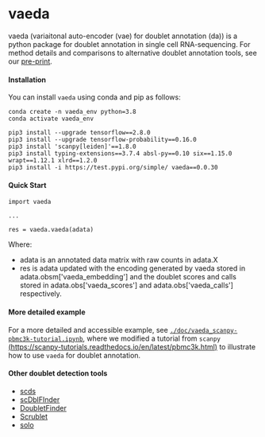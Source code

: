 # vaeda

vaeda (variaitonal auto-encoder (vae) for doublet annotation (da)) is a python package for doublet annotation in single cell RNA-sequencing. For method details and comparisons to alternative doublet annotation tools, see our [pre-print](https://biorxiv.org/cgi/content/short/2022.04.15.488440v1).

#### Installation

You can install ```vaeda``` using conda and pip as follows:

```
conda create -n vaeda_env python=3.8
conda activate vaeda_env

pip3 install --upgrade tensorflow==2.8.0
pip3 install --upgrade tensorflow-probability==0.16.0
pip3 install 'scanpy[leiden]'==1.8.0
pip3 install typing-extensions==3.7.4 absl-py==0.10 six==1.15.0 wrapt==1.12.1 xlrd==1.2.0
pip3 install -i https://test.pypi.org/simple/ vaeda==0.0.30
```

#### Quick Start
```
import vaeda

...

res = vaeda.vaeda(adata)

```

Where:
* adata is an annotated data matrix with raw counts in adata.X
* res is adata updated with the encoding generated by vaeda stored in adata.obsm['vaeda_embedding'] and the doublet scores and calls stored in adata.obs['vaeda_scores'] and adata.obs['vaeda_calls'] respectively.

#### More detailed example

For a more detailed and accessible example, see [```./doc/vaeda_scanpy-pbmc3k-tutorial.ipynb```](https://github.com/kostkalab/vaeda/blob/main/doc/vaeda_scanpy-pbmc3k-tutorial.ipynb), where we modified a tutorial from ```scanpy``` [(https://scanpy-tutorials.readthedocs.io/en/latest/pbmc3k.html)](https://scanpy-tutorials.readthedocs.io/en/latest/pbmc3k.html) to illustrate how to use ```vaeda``` for doublet annotation.


#### Other doublet detection tools

* [scds](https://github.com/kostkalab/scds)
* [scDblFInder](https://github.com/plger/scDblFinder)
* [DoubletFinder](https://github.com/chris-mcginnis-ucsf/DoubletFinder)
* [Scrublet](https://github.com/AllonKleinLab/scrublet)
* [solo](https://github.com/calico/Solo)

